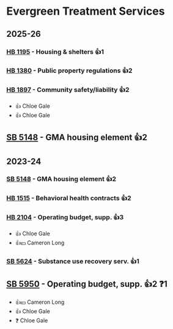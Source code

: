 # Evergreen Treatment Services
## 2025-26

### [HB 1195](/bill/2025-26/hb/1195/) - Housing & shelters 👍1  

### [HB 1380](/bill/2025-26/hb/1380/) - Public property regulations 👍2  

### [HB 1897](/bill/2025-26/hb/1897/) - Community safety/liability 👍2  
* 👍 Chloe Gale
* 👍 Chloe Gale

## [SB 5148](/bill/2025-26/sb/5148/) - GMA housing element 👍2  

## 2023-24

### [SB 5148](/bill/2023-24/sb/5148/) - GMA housing element 👍2  

### [HB 1515](/bill/2023-24/hb/1515/) - Behavioral health contracts 👍2  

### [HB 2104](/bill/2023-24/hb/2104/) - Operating budget, supp. 👍3  
* 👍 Chloe Gale
* 👍💵 Cameron Long

### [SB 5624](/bill/2023-24/sb/5624/) - Substance use recovery serv. 👍1  

## [SB 5950](/bill/2023-24/sb/5950/) - Operating budget, supp. 👍2  ❓1
* 👍💵 Cameron Long
* 👍 Chloe Gale
* ❓ Chloe Gale
